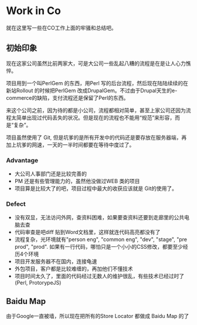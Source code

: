 # Work in Co

就在这里写一些在CO工作上面的牢骚和总结吧。

## 初始印象
现在这家公司虽然比前两家大，可是大公司一些乱起八糟的流程是在是让人心力憔悴。

项目用到一个叫PerlGem 的东西，用Perl 写的后台流程，然后现在陆陆续续的在新站Rollout 的时候把PerlGem 改成DrupalGem。不过由于Drupal天生的e-commerce的缺陷，支付流程还是保留了Perl的东西。

来这个公司之前，因为待的都是小公司，流程都相对简单，甚至上家公司还因为流程太简单出现过代码丢失的状况。但是现在的流程也不能用“规范”来形容，而是“复杂”。

项目虽然使用了 Git, 但是坑爹的是所有开发中的代码还是要存放在服务器端，再加上坑爹的网速，一天的一半时间都要在等待中度过了。

### Advantage
* 大公司人事部门还是比较完善的
* PM 还是有些管理能力的，虽然他没做过WEB 类的项目
* 项目算是比较大了的吧，项目过程中最大的收获应该就是 Git的使用了。

### Defect
* 没有双显，无法访问外网，查资料困难，如果要查资料还要到走廊里的公共电脑去查
* 代码审查是吧diff 贴到Word文档里，这样就连代码高亮都没有了
* 流程复杂，光环境就有"person eng", "common eng", "dev", "stage", "pre prod", "prod". 如果有一行代码，哪怕只是一个小小的CSS修改，都要至少经历4个环境
* 项目开发服务器不在国内，连接龟速
* 外包项目，客户都是比较难缠的，再加他们不懂技术
* 项目时间太久了，里面的代码经过无数人的维护很乱，有些技术已经过时了(Perl, ProtorypeJS)

## Baidu Map
由于Google一直被墙，所以现在把所有的Store Locator 都做成 Baidu Map 的了
